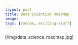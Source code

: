 ```yaml
---
layout: post
title: Data Scientist RoadMap
image: 
tags: [random, exciting-stuff]
---
```


[/img/data_science_roadmap.jpg]
